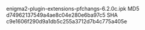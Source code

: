enigma2-plugin-extensions-pfchangs-6.2.0c.ipk
MD5 d74962137549a4ae8c04e280e6ba97c5
SHA c9e1606f290d9a1db5c255a3712d7b4c775a405e


